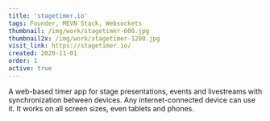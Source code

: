 ```yaml
---
title: 'stagetimer.io'
tags: Founder, MEVN Stack, Websockets
thumbnail: /img/work/stagetimer-600.jpg
thumbnail2x: /img/work/stagetimer-1200.jpg
visit_link: https://stagetimer.io/
created: 2020-11-01
order: 1
active: true
---
```


A web-based timer app for stage presentations, events and livestreams with synchronization between devices. Any internet-connected device can use it. It works on all screen sizes, even tablets and phones.
